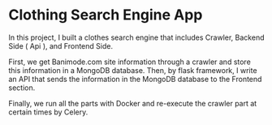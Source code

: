 # Clothing Search Engine App
In this project, I built a clothes search engine that includes Crawler, Backend Side ( Api ), and Frontend Side.

First, we get Banimode.com site information through a crawler and store this information in a MongoDB database.
Then, by flask framework, I write an API that sends the information in the MongoDB database to the Frontend section.

Finally, we run all the parts with Docker and re-execute the crawler part at certain times by Celery.
